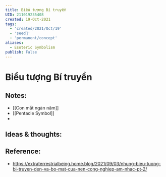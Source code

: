 ```yaml
---
title: Biểu tượng Bí truyền
UID: 211019235408
created: 19-Oct-2021
tags:
  - 'created/2021/Oct/19'
  - 'seed🥜'
  - 'permanent/concept'
aliases:
  - Esoteric Symbolism
publish: False
---
```

# Biểu tượng Bí truyền

## Notes:
- [[Con mắt ngàn năm]]
- [[Pentacle Symbol]]
- 
## Ideas & thoughts:

## Reference:
- https://extraterrestrialbeing.home.blog/2021/09/03/nhung-bieu-tuong-bi-truyen-den-va-bo-mat-cua-nen-cong-nghiep-am-nhac-pt-2/